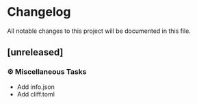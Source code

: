 # Changelog

All notable changes to this project will be documented in this file.

## [unreleased]

### ⚙️ Miscellaneous Tasks

- Add info.json
- Add cliff.toml

<!-- generated by git-cliff -->
